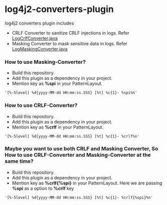 # log4j2-converters-plugin
log4j2 converters plugin includes
* CRLF Converter to sanitize CRLF injections in logs. Refer [LogCrlfConverter.java](./src/main/java/com/sp/plugin/log4j2/LogCrlfConverter.java)
* Masking Converter to mask sensitive data in logs. Refer [LogMaskingConverter.java](./src/main/java/com/sp/plugin/log4j2/LogMaskingConverter.java)

### How to use Masking-Converter?
- Build this repository.
- Add this plugin as a dependency in your project.
- Mention key as **%spi** in your PatternLayout.
```
'[%-5level] %d{yyyy-MM-dd HH:mm:ss.SSS} [%t] %c{1}- %spi%n'
```
### How to use CRLF-Converter?
- Build this repository.
- Add this plugin as a dependency in your project.
- Mention key as **%crlf** in your PatternLayout.
```
'[%-5level] %d{yyyy-MM-dd HH:mm:ss.SSS} [%t] %c{1}- %crlf%n'
```

### Maybe you want to use both CRLF and Masking Converter, So How to use CRLF-Converter and Masking-Converter at the same time?
- Build this repository.
- Add this plugin as a dependency in your project.
- Mention key as **%crlf{%spi}** in your PatternLayout. Here we are passing **%spi** as a option to **%crlf** key
```
'[%-5level] %d{yyyy-MM-dd HH:mm:ss.SSS} [%t] %c{1}- %crlf{%spi}%n'
```
